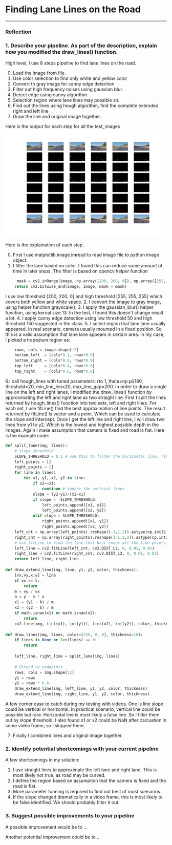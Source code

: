 # **Finding Lane Lines on the Road** 

---

### Reflection

### 1. Describe your pipeline. As part of the description, explain how you modified the draw_lines() function.

High level, I use 8 steps pipeline to find lane lines on the road. 

 0. Load the image from file. 
 1. Use color selection to find only white and yellow color
 2. Convert th gray image for canny edge detection
 3. Filter out high frequency noises using gaussian blur. 
 4. Detect edge using canny algorithm.
 5. Selection region where lane lines may possible sit.
 6. Find out the lines using hough algorithm, find the complete extended right and left line
 7. Draw the line and original image together.

Here is the output for each step for all the test_images
![alt text](https://github.com/maxiaodong97/CarND-LaneLines-P1/blob/master/test_images_out/total.png "Pipeline Summary")

Here is the explaination of each step.

0. First I use  matplotlib.image.imread to read image file to python image object.
1. I filter the lane based on color. I found this can reduce some amount of time in later steps. The filter is based on opencv helper function 
```python
     mask = cv2.inRange(image, np.array([200, 200, 0]), np.array([255, 255, 255]))
    return cv2.bitwise_and(image, image, mask = mask)
```
I use low threshold [200, 200, 0] and high threshold [255, 255, 255] which covers both yellow and white space. 
2. I convert the image to gray image, using helper function grayscale(). 
3. I apply the gaussian_blur() helper function, using kernal size 13. In the test, I found this doesn't change result a lot.
4. I apply canny edge detection using low threshold 50 and high threshold 150 suggested in the class.
5. I select region that lane lane usually appeared. In real scenario, camera usually mounted in a fixed position. So this is a valid assumption that lane lane appears in certain area. In my case, I picked a trapezium region as: 
```python
    rows, cols = image.shape[:2]
    bottom_left  = [cols*0.1, rows*0.9]
    bottom_right = [cols*0.9, rows*0.9]
    top_left     = [cols*0.4, rows*0.6]
    top_right    = [cols*0.6, rows*0.6]
```
6.I call hough_lines with tuned parameters: rto 1, theta=np.pi/180, threshold=20, min_line_len=20, max_line_gap=200. 
In order to draw a single line on the left and right lanes, I modified the draw_lines() function by approximating the left and right lane as two straight line. First I split the lines returned by hough_lines() function into two sets, left and right lines.  For each set, I use fitLine() find the best approximation of line points. The result returned by fitLine() is vector and a point. Which can be used to calculate the slope and intercept. Once I get the left line and right line, I will draw two lines from y1 to y2. Which is the lowest and highest possible depth in the images. Again I make assumption that camera is fixed and road is flat. Here is the example code: 

```python
def split_lane(img, lines):
    # slope threshold
    SLOPE_THRESHOLD = 0.1 # use this to filter the horizontal line. (show as noise in solidYellowLeft.mp4)
    left_points = []
    right_points = []
    for line in lines:
        for x1, y1, x2, y2 in line:
            if x2==x1:
                continue # ignore the vertical lines
            slope = (y2-y1)/(x2-x1)
            if slope < -SLOPE_THRESHOLD:
                left_points.append([x1, y1])
                left_points.append([x2, y2])
            elif slope > SLOPE_THRESHOLD:
                right_points.append([x1, y1])
                right_points.append([x2, y2])
    left_cnt = np.array(left_points).reshape((-1,1,2)).astype(np.int32)
    right_cnt = np.array(right_points).reshape((-1,1,2)).astype(np.int32)
    # use fitLine to find the line that best cover all the line points.
    left_line = cv2.fitLine(left_cnt, cv2.DIST_L2, 0, 0.01, 0.01)
    right_line = cv2.fitLine(right_cnt, cv2.DIST_L2, 0, 0.01, 0.01)
    return left_line, right_line

def draw_extend_line(img, line, y1, y2, color, thickness):
    [vx,vy,x,y] = line
    if vx == 0:
        return
    m = vy / vx
    b = y - m * x
    x1 = (y1 - b) / m
    x2 = (y2 - b) / m
    if math.isnan(x1) or math.isnan(x2):
        return
    cv2.line(img, (int(x1), int(y1)), (int(x2), int(y2)), color, thickness)

def draw_lines(img, lines, color=[255, 0, 0], thickness=10):
    if lines is None or len(lines) == 0:
        return 

    left_line, right_line = split_lane(img, lines)

    # Extend to endpoints
    rows, cols = img.shape[:2]
    y1 = rows
    y2 = rows * 0.6
    draw_extend_line(img, left_line, y1, y2, color, thickness)
    draw_extend_line(img, right_line, y1, y2, color, thickness)
```
A few corner case to catch during my testing with videos.  One is line slope could be vertical or horizontal. In practical scenario, vertical line could be possible but rare. Horizontal line is most likely a false line. So I filter them out by slope threshold.  I also found x1 or x2 could be NaN after calcuation in some video frame, so I skipped them.

7. Finally I combined lines and original image together. 

### 2. Identify potential shortcomings with your current pipeline

A few shortcomings in my solution: 
1. I use straight lines to approximate the left lane and right lane. This is most likely not true, as road may be curved. 
2. I define the region based on assumption that the camera is fixed and the road is flat. 
3. More parameter tunning is required to find out best of most scenarios.
4. If the slope changed dramatically in a video frame, this is most likely to be false identified. We should probably filter it out. 


### 3. Suggest possible improvements to your pipeline

A possible improvement would be to ...

Another potential improvement could be to ...
